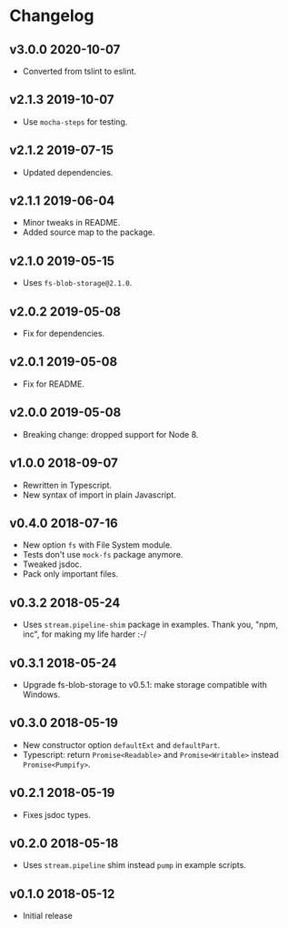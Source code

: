 # Changelog

## v3.0.0 2020-10-07

- Converted from tslint to eslint.

## v2.1.3 2019-10-07

- Use `mocha-steps` for testing.

## v2.1.2 2019-07-15

- Updated dependencies.

## v2.1.1 2019-06-04

- Minor tweaks in README.
- Added source map to the package.

## v2.1.0 2019-05-15

- Uses `fs-blob-storage@2.1.0`.

## v2.0.2 2019-05-08

- Fix for dependencies.

## v2.0.1 2019-05-08

- Fix for README.

## v2.0.0 2019-05-08

- Breaking change: dropped support for Node 8.

## v1.0.0 2018-09-07

- Rewritten in Typescript.
- New syntax of import in plain Javascript.

## v0.4.0 2018-07-16

- New option `fs` with File System module.
- Tests don't use `mock-fs` package anymore.
- Tweaked jsdoc.
- Pack only important files.

## v0.3.2 2018-05-24

- Uses `stream.pipeline-shim` package in examples. Thank you, "npm, inc", for
  making my life harder :-/

## v0.3.1 2018-05-24

- Upgrade fs-blob-storage to v0.5.1: make storage compatible with Windows.

## v0.3.0 2018-05-19

- New constructor option `defaultExt` and `defaultPart`.
- Typescript: return `Promise<Readable>` and `Promise<Writable>` instead
  `Promise<Pumpify>`.

## v0.2.1 2018-05-19

- Fixes jsdoc types.

## v0.2.0 2018-05-18

- Uses `stream.pipeline` shim instead `pump` in example scripts.

## v0.1.0 2018-05-12

- Initial release
